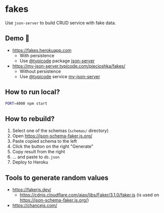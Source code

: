# fakes

Use `json-server` to build CRUD service with fake data.

## Demo 🚀

* <https://fakes.herokuapp.com>
  * With persistence
  * Use [@typicode](https://github.com/typicode/) package [json-server](https://github.com/typicode/json-server)
* <https://my-json-server.typicode.com/piecioshka/fakes/>
  * Without persistence
  * Use [@typicode](https://github.com/typicode/) service [my-json-server](https://my-json-server.typicode.com)

## How to run local?

```bash
PORT=4000 npm start
```

## How to rebuild?

1. Select one of the schemas (`schemas/` directory)
2. Open https://json-schema-faker.js.org/
3. Paste copied schema to the left
4. Click the button on the right "Generate"
5. Copy result from the right
6. ... and paste to `db.json`
7. Deploy to Heroku

## Tools to generate random values

* https://fakerjs.dev/
  + https://cdnjs.cloudflare.com/ajax/libs/Faker/3.1.0/faker.js (is used on https://json-schema-faker.js.org/)
* https://chancejs.com/
